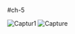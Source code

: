 #ch-5

![Captur1](https://user-images.githubusercontent.com/118763065/216889818-b4fa313d-15f6-4fb3-9258-c9127af669f9.PNG)
![Capture](https://user-images.githubusercontent.com/118763065/216889821-ea007b04-f293-4713-9f65-16821dee64a4.PNG)
